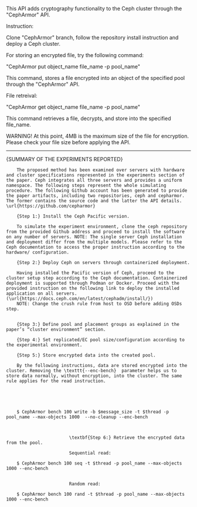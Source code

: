 


This API adds cryptography functionality to the Ceph cluster through the "CephArmor" API. 

Instruction:

Clone "CephArmor" branch, follow the repository install instruction and deploy a Ceph cluster. 



For storing an encrypted file, try the following command:

 "CephArmor put object_name file_name -p pool_name"

This command, stores a file encrypted into an object of the specified pool through the "CephArmor" API.




File retreival:

"CephArmor get object_name file_name -p pool_name"

This command retrieves a file, decrypts, and store into the specified file_name.



WARNING! At this point, 4MB is the maximum size of the file for encryption. Please check your file size before applying the API. 





___________________________________________________________________________________

{SUMMARY OF THE EXPERIMENTS REPORTED}
		
		The proposed method has been examined over servers with hardware and cluster specifications represented in the experiments section of the paper. Ceph integrates all three servers and provides a uniform namespace. The following steps represent the whole simulating procedure. The following Github account has been generated to provide the paper artifacts, including two repositories, ceph and cepharmor. The former contains the source code and the latter the API details. \url{https://github.com/cepharmor} 
		
		{Step 1:} Install the Ceph Pacific version.
		 
		To simulate the experiment environment, clone the ceph repository from the provided Github address and proceed to install the software on any number of servers. NOTE: The single server Ceph installation and deployment differ from the multiple models. Please refer to the Ceph documentation to access the proper instruction according to the hardware/ configuration. 
		
		{Step 2:} Deploy Ceph on servers through containerized deployment. 
		
		Having installed the Pacific version of Ceph, proceed to the cluster setup step according to the Ceph documentation. Containerized deployment is supported through Podman or Docker. Proceed with the provided instruction on the following link to deploy the installed application on all servers. (\url{https://docs.ceph.com/en/latest/cephadm/install/})
		NOTE: Change the crush rule from host to OSD before adding OSDs step.
		
		
		{Step 3:} Define pool and placement groups as explained in the paper’s “cluster environment” section. 
		
		{Step 4:} Set replicated/EC pool size/configuration according to the experimental environment.
		
		{Step 5:} Store encrypted data into the created pool.
		
		By the following instructions, data are stored encrypted into the cluster. Removing the \texttt{--enc-bench}  parameter helps us to store data normally, without encryption, into the cluster. The same rule applies for the read instruction. 
		
							
						
						
		
		$ CephArmor bench 100 write -b $message_size -t $thread -p pool_name --max-objects 1000  --no-cleanup --enc-bench
		

							
							\textbf{Step 6:} Retrieve the encrypted data from the pool.
							
							Sequential read: 

		$ CephArmor bench 100 seq -t $thread -p pool_name --max-objects 1000 --enc-bench
		
							
							Random read:
		
		$ CephArmor bench 100 rand -t $thread -p pool_name --max-objects 1000 --enc-bench
		

